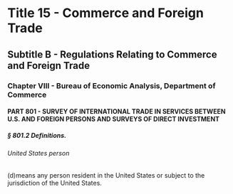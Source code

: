 
# Title 15 - Commerce and Foreign Trade
## Subtitle B - Regulations Relating to Commerce and Foreign Trade
### Chapter VIII - Bureau of Economic Analysis, Department of Commerce
#### PART 801 - SURVEY OF INTERNATIONAL TRADE IN SERVICES BETWEEN U.S. AND FOREIGN PERSONS AND SURVEYS OF DIRECT INVESTMENT
##### § 801.2 Definitions.
###### United States person

(d)means any person resident in the United States or subject to the jurisdiction of the United States.
